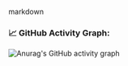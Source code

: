 
markdown
### 📈 GitHub Activity Graph:
![Anurag's GitHub activity graph](https://activity-graph.herokuapp.com/graph?nicrozj)

